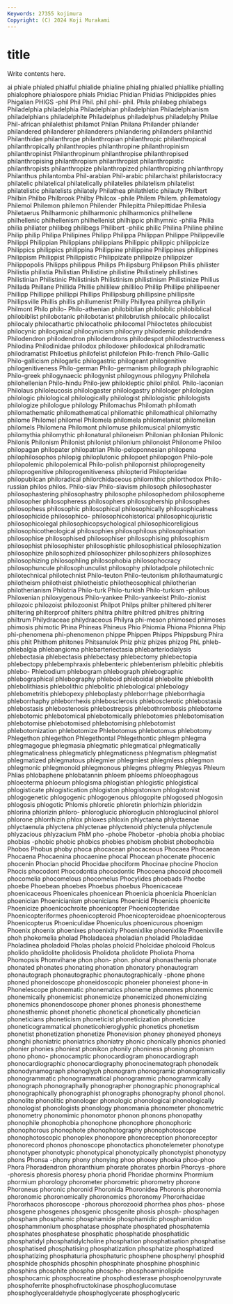 ```yaml
---
Keywords: 27355 kojimura
Copyright: (C) 2024 Koji Murakami
---
```


# title

Write contents here.



ai phiale
phialed phialful phialide phialine phialing phialled phiallike phialling phialophore phialospore
phials Phidiac Phidian Phidias Phidippides phies Phigalian PHIGS -phil Phil
Phil. phil phil- phil. Phila philabeg philabegs Philadelphia philadelphia Philadelphian
philadelphian Philadelphianism philadelphians philadelphite Philadelphus philadelphus philadelphy Philae Phil-african philalethist
philamot Philan Philana Philander philander philandered philanderer philanderers philandering philanders
philanthid Philanthidae philanthrope philanthropian philanthropic philanthropical philanthropically philanthropies philanthropine philanthropinism
philanthropinist Philanthropinum philanthropise philanthropised philanthropising philanthropism philanthropist philanthropistic philanthropists philanthropize
philanthropized philanthropizing philanthropy Philanthus philantomba Phil-arabian Phil-arabic philarchaist philaristocracy philatelic
philatelical philatelically philatelies philatelism philatelist philatelistic philatelists philately Philathea philathletic
philauty Philbert Philbin Philbo Philbrook Philby Philcox -phile Philem Philem.
philematology Philemol Philemon philemon Philender Philepitta Philepittidae Philesia Philetaerus Philharmonic
philharmonic philharmonics philhellene philhellenic philhellenism philhellenist philhippic philhymnic -philia Philia
philia philiater philibeg philibegs Philibert -philic philic Philina Philine philine
Philip philip Philipa Philipines Philipp Philippa Philippan Philippe Philippeville Philippi
Philippian Philippians philippians Philippic philippic philippicize Philippics philippics philippina Philippine
philippine Philippines philippines Philippism Philippist Philippistic Philippizate philippize philippizer Philippopolis
Philipps philippus Philips Philipsburg Philipson Philis philister Philistia philistia Philistian
Philistine philistine Philistinely philistines Philistinian Philistinic Philistinish Philistinism philistinism Philistinize
Philius Phillada Phillane Phillida Phillie phillilew philliloo Phillip Phillipe phillipeener
Phillipp Phillippe phillippi Phillips Phillipsburg phillipsine phillipsite Phillipsville Phillis phillis
phillumenist Philly Phillyrea phillyrea phillyrin Philmont Philo philo- Philo-athenian philobiblian
philobiblic philobiblical philobiblist philobotanic philobotanist philobrutish philocalic philocalist philocaly philocathartic
philocatholic philocomal Philoctetes philocubist philocynic philocynical philocynicism philocyny philodemic philodendra
Philodendron philodendron philodendrons philodespot philodestructiveness Philodina Philodinidae philodox philodoxer philodoxical
philodramatic philodramatist Philoetius philofelist philofelon Philo-french Philo-Gallic Philo-gallicism philogarlic philogastric
philogeant philogenitive philogenitiveness Philo-german Philo-germanism philograph philographic Philo-greek philogynaecic philogynist
philogynous philogyny Philohela philohellenian Philo-hindu Philo-jew philokleptic philol philol. Philo-laconian
Philolaus philoleucosis philologaster philologastry philologer philologian philologic philological philologically philologist
philologistic philologists philologize philologue philology Philomachus Philomath philomath philomathematic philomathematical
philomathic philomathical philomathy philome Philomel philomel Philomela philomela philomelanist philomelian
philomels Philomena Philomont philomuse philomusical philomystic philomythia philomythic philonatural philoneism
Philonian philonian Philonic Philonis Philonism Philonist philonist philonium philonoist Philonome
Philoo philopagan philopater philopatrian Philo-peloponnesian philopena philophilosophos philopig philoplutonic philopoet
philopogon Philo-pole philopolemic philopolemical Philo-polish philopornist philoprogeneity philoprogenitive philoprogenitiveness philopterid
Philopteridae philopublican philoradical philorchidaceous philornithic philorthodox Philo-russian philos philos. Philo-slav
Philo-slavism philosoph philosophaster philosophastering philosophastry philosophe philosophedom philosopheme philosopher philosopheress
philosophers philosophership philosophes philosophess philosophic philosophical philosophically philosophicalness philosophicide philosophico-
philosophicohistorical philosophicojuristic philosophicolegal philosophicopsychological philosophicoreligious philosophicotheological philosophies philosophilous philosophisation philosophise
philosophised philosophiser philosophising philosophism philosophist philosophister philosophistic philosophistical philosophization philosophize
philosophized philosophizer philosophizers philosophizes philosophizing philosophling philosophobia philosophocracy philosophuncule philosophunculist
philosophy philotadpole philotechnic philotechnical philotechnist Philo-teuton Philo-teutonism philothaumaturgic philotheism philotheist
philotheistic philotheosophical philotherian philotherianism Philotria Philo-turk Philo-turkish Philo-turkism -philous Philoxenian
philoxygenous Philo-yankee Philo-yankeeist Philo-zionist philozoic philozoist philozoonist Philpot Philps philter
philtered philterer philtering philterproof philters philtra philtre philtred philtres philtring
philtrum Philydraceae philydraceous Philyra phi-meson phimosed phimoses phimosis phimotic Phina
Phineas Phineus Phio Phiomia Phiona Phionna Phip phi-phenomena phi-phenomenon phippe
Phippen Phipps Phippsburg Phira phis phit Phithom phitones Phitsanulok Phiz
phiz phizes phizog PhL phleb- phlebalgia phlebangioma phlebarteriectasia phlebarteriodialysis phlebectasia
phlebectasis phlebectasy phlebectomy phlebectopia phlebectopy phlebemphraxis phlebenteric phlebenterism phlebitic phlebitis
phlebo- Phlebodium phlebogram phlebograph phlebographic phlebographical phlebography phleboid phleboidal phlebolite
phlebolith phlebolithiasis phlebolithic phlebolitic phlebological phlebology phlebometritis phlebopexy phleboplasty phleborrhage
phleborrhagia phleborrhaphy phleborrhexis phlebosclerosis phlebosclerotic phlebostasia phlebostasis phlebostenosis phlebostrepsis phlebothrombosis
phlebotome phlebotomic phlebotomical phlebotomically phlebotomies phlebotomisation phlebotomise phlebotomised phlebotomising phlebotomist
phlebotomization phlebotomize Phlebotomus phlebotomus phlebotomy Phlegethon phlegethon Phlegethontal Phlegethontic phlegm
phlegma phlegmagogue phlegmasia phlegmatic phlegmatical phlegmatically phlegmaticalness phlegmaticly phlegmaticness phlegmatism
phlegmatist phlegmatized phlegmatous phlegmier phlegmiest phlegmless phlegmon phlegmonic phlegmonoid phlegmonous
phlegms phlegmy Phlegyas Phleum Phlias phlobaphene phlobatannin phloem phloems phloeophagous
phloeoterma phloeum phlogisma phlogistian phlogistic phlogistical phlogisticate phlogistication phlogiston phlogistonism
phlogistonist phlogogenetic phlogogenic phlogogenous phlogopite phlogosed phlogosin phlogosis phlogotic Phlomis
phloretic phloretin phlorhizin phloridzin phlorina phlorizin phloro- phloroglucic phloroglucin phloroglucinol
phlorol phlorone phlorrhizin phlox phloxes phloxin phlyctaena phlyctaenae phlyctaenula phlyctena
phlyctenae phlyctenoid phlyctenula phlyctenule phlyzacious phlyzacium PhM pho -phobe Phobetor
-phobia phobia phobiac phobias -phobic phobic phobics phobies phobism phobist
phobophobia Phobos Phobus phoby phoca phocacean phocaceous Phocaea Phocaean Phocaena
Phocaenina phocaenine phocal Phocean phocenate phocenic phocenin Phocian phocid Phocidae
phociform Phocinae phocine Phocion Phocis phocodont Phocodontia phocodontic Phocoena phocoid
phocomeli phocomelia phocomelous phocomelus Phocylides phoebads Phoebe phoebe Phoebean phoebes
Phoebus phoebus Phoenicaceae phoenicaceous Phoenicales phoenicean Phoenicia phoenicia Phoenician phoenician
Phoenicianism phoenicians Phoenicid Phoenicis phoenicite Phoenicize phoenicochroite phoenicopter Phoenicopteridae Phoenicopteriformes
phoenicopteroid Phoenicopteroideae phoenicopterous Phoenicopterus Phoeniculidae Phoeniculus phoenicurous phoenigm Phoenix phoenix
phoenixes phoenixity Phoenixlike phoenixlike Phoenixville phoh phokomelia pholad Pholadacea pholadian
pholadid Pholadidae Pholadinea pholadoid Pholas pholas pholcid Pholcidae pholcoid Pholcus
pholido pholidolite pholidosis Pholidota pholidote Pholiota Phoma Phomopsis Phomvihane phon
phon- phon. phonal phonasthenia phonate phonated phonates phonating phonation phonatory
phonautogram phonautograph phonautographic phonautographically -phone phone phoned phoneidoscope phoneidoscopic phoneier
phoneiest phone-in Phonelescope phonematic phonematics phoneme phonemes phonemic phonemically phonemicist
phonemicize phonemicized phonemicizing phonemics phonendoscope phoner phones phonesis phonestheme phonesthemic
phonet phonetic phonetical phonetically phonetician phoneticians phoneticism phoneticist phoneticization phoneticize
phoneticogrammatical phoneticohieroglyphic phonetics phonetism phonetist phonetization phonetize Phonevision phoney phoneyed
phoneys phonghi phoniatric phoniatrics phoniatry phonic phonically phonics phonied phonier
phonies phoniest phonikon phonily phoniness phoning phonism phono phono- phonocamptic
phonocardiogram phonocardiograph phonocardiographic phonocardiography phonocinematograph phonodeik phonodynamograph phonoglyph phonogram phonogramic
phonogramically phonogrammatic phonogrammatical phonogrammic phonogrammically phonograph phonographally phonographer phonographic phonographical
phonographically phonographist phonographs phonography phonol phonol. phonolite phonolitic phonologer phonologic
phonological phonologically phonologist phonologists phonology phonomania phonometer phonometric phonometry phonomimic
phonomotor phonon phonons phonopathy phonophile phonophobia phonophone phonophore phonophoric phonophorous
phonophote phonophotography phonophotoscope phonophotoscopic phonoplex phonopore phonoreception phonoreceptor phonorecord phonos
phonoscope phonotactics phonotelemeter phonotype phonotyper phonotypic phonotypical phonotypically phonotypist phonotypy
phons Phonsa -phony phony phonying phoo phooey phooka phoo-phoo Phora
Phoradendron phoranthium phorate phorates phorbin Phorcys -phore -phoresis phoresis phoresy
phoria phorid Phoridae phorminx Phormium phormium phorology phorometer phorometric phorometry
phorone Phoroneus phoronic phoronid Phoronida Phoronidea Phoronis phoronomia phoronomic phoronomically
phoronomics phoronomy Phororhacidae Phororhacos phoroscope -phorous phorozooid phorrhea phos phos-
phose phosgene phosgenes phosgenic phosgenite phosis phosph- phosphagen phospham phosphamic
phosphamide phosphamidic phosphamidon phosphammonium phosphatase phosphate phosphated phosphatemia phosphates phosphatese
phosphatic phosphatide phosphatidic phosphatidyl phosphatidylcholine phosphation phosphatisation phosphatise phosphatised phosphatising
phosphatization phosphatize phosphatized phosphatizing phosphaturia phosphaturic phosphene phosphenyl phosphid phosphide
phosphids phosphin phosphinate phosphine phosphinic phosphins phosphite phospho phospho- phosphoaminolipide
phosphocarnic phosphocreatine phosphodiesterase phosphoenolpyruvate phosphoferrite phosphofructokinase phosphoglucomutase phosphoglyceraldehyde phosphoglycerate phosphoglyceric
